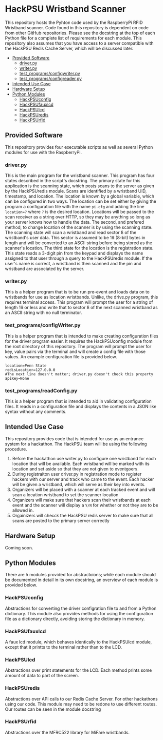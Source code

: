 # HackPSU Wristband Scanner
This repository hosts the Pyhton code used by the RaspberryPi RFID Wristband scanner.  Code found in this repository is dependent on code from other GitHub repositories.  Please see the docstring at the top of each Python file for a complete list of requirements for each module.  This repository also assumes that you have access to a server compatible with the HackPSU Redis Cache Server, which will be discussed later.

* [Provided Software](#provided-software)
  * [driver.py](#driverpy)
  * [writer.py](#writerpy)
  * [test_programs/configwriter.py](#test_programsconfigwriterpy)
  * [test_programs/configreader.py](#test_programsconfigreaderpy)
* [Intended Use Case](#intended-use-case)
* [Hardware Setup](#hardware-setup)
* [Python Modules](#python-modules)
  * [HackPSUconfig](#hackpsuconfig)
  * [HackPSUfauxlcd](#hackpsufauxlcd)
  * [HackPSUlcd](#hackpsulcd)
  * [HackPSUredis](#hackpsuredis)
  * [HackPSUrfid](#hackpsurfid)

## Provided Software
This repository provides four executable scripts as well as several Python modules for use with the RaspberryPi.  

### driver.py
This is the main program for the wristband scanner.  This program has four states described in the script's docstring.  The primary state for this application is the scanning state, which posts scans to the server as given by the HackPSUredis module.  Scans are identified by a wristband UID, timestamp, and location.  The location is known by a global variable, which can be configured in two ways.  The location can be set either by giving the program a configuration file with the name `pi.cfg` and adding the line `location=?` where `?` is the desired location.  Locations will be passed to the scan receiver as a string over HTTP, so they may be anything so long as your server knows how to handle the data.  The second, and prefered method, to change location of the scanner is by using the scanning state.  The scanning state will scan a wristband and read sector 8 of the wristband's user data.  This sector is assumed to be 16 (8-bit) bytes in length and will be converted to an ASCII string before being stored as the scanner's location.  The third state for the location is the registration state.  This state reads a 3-digit pin from the keypad and displays the name assigned to that user through a query to the HackPSUredis module.  If the user's name is correct, a wristband is then scanned and the pin and wristband are associated by the server.

### writer.py
This is a helper program that is to be run pre-event and loads data on to wristbands for use as location wristbands.  Unlike, the drive.py program, this requires terminal access.  This program will prompt the user for a string of length 16 or less and write that to sector 8 of the next scanned wristband as an ASCII string with no null terminator.

### test_programs/configWriter.py
This is a helper program that is intended to make creating configuration files for the driver program easier.  It requires the HackPSUconfig module from the root directory of this repository.  The program will prompt the user for key, value pairs via the terminal and will create a config file with those values.  An example configuration file is provided below.
```
location=Penn State
redisLocation=127.0.0.0
#The next line doesn't matter; driver.py doesn't check this property
apiKey=None
```

### test_programs/readConfig.py
This is a helper program that is intended to aid in validating configuration files.  It reads in a configuration file and displays the contents in a JSON like syntax without any comments.

## Intended Use Case
This repository provides code that is intended for use as an entrance system for a hackathon.  The HackPSU team will be using the following procedure.  
1. Before the hackathon use writer.py to configure one wristband for each location that will be available.  Each wristband will be marked with its location and set aside so that they are not given to eventgoers.
2. During registraiton user driver.py in registration mode to register hackers with our server and track who came to the event.  Each hacker will be given a wristband, which will serve as their key into events.
3. Organizers will be placed with a scanner at each tracked event and will scan a location wristband to set the scanner location
4. Organizers will make sure that hackers scan their wristbands at each event and the scanner will display a `Y/N` for whether or not they are to be allowed in.
5. Orgainizers will checck the HackPSU redis server to make sure that all scans are posted to the primary server correctly

## Hardware Setup
Coming soon.

## Python Modules
There are 5 modules provided for abstractoions; while each module should be documented in detail in its own docstring, an overview of each module is provided below.

### HackPSUconfig
Abstractions for converting the driver configration file to and from a Python dictionary.  This module also provides methods for using the configuration file as a dictionary directly, avoiding storing the dictionary in memory.

### HackPSUfauxlcd
A faux lcd module, which behaves identically to the HackPSUlcd module, except that it printts to the terminal rather than to the LCD.

### HackPSUlcd
Abstractions over print statements for the LCD.  Each method prints some amount of data to part of the screen.

### HackPSUredis
Abstractions over API calls to our Redis Cache Server.  For other hackathons using our code.  This module may need to be redone to use different routes.  Our routes can be seen in the module docstring

### HackPSUrfid
Abstractions over the MFRC522 library for MiFare wristbands.  
